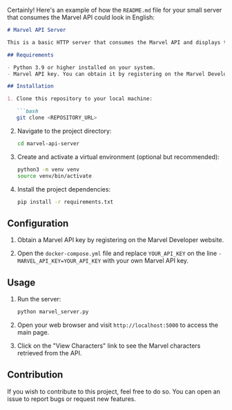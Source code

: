 Certainly! Here's an example of how the `README.md` file for your small server that consumes the Marvel API could look in English:

```markdown
# Marvel API Server

This is a basic HTTP server that consumes the Marvel API and displays the results on a simple web page.

## Requirements

- Python 3.9 or higher installed on your system.
- Marvel API key. You can obtain it by registering on the Marvel Developer website.

## Installation

1. Clone this repository to your local machine:

   ```bash
   git clone <REPOSITORY_URL>
   ```

2. Navigate to the project directory:

   ```bash
   cd marvel-api-server
   ```

3. Create and activate a virtual environment (optional but recommended):

   ```bash
   python3 -m venv venv
   source venv/bin/activate
   ```

4. Install the project dependencies:

   ```bash
   pip install -r requirements.txt
   ```

## Configuration

1. Obtain a Marvel API key by registering on the Marvel Developer website.

2. Open the `docker-compose.yml` file and replace `YOUR_API_KEY` on the line `- MARVEL_API_KEY=YOUR_API_KEY` with your own Marvel API key.

## Usage

1. Run the server:

   ```bash
   python marvel_server.py
   ```

2. Open your web browser and visit `http://localhost:5000` to access the main page.

3. Click on the "View Characters" link to see the Marvel characters retrieved from the API.

## Contribution

If you wish to contribute to this project, feel free to do so. You can open an issue to report bugs or request new features.

